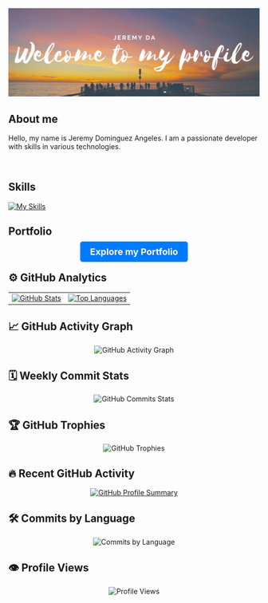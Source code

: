 <div align="center">
  <img src="/GitHudPROFILE.png" alt="Profile Picture">
</div>

## About me

<p>
  Hello, my name is Jeremy Dominguez Angeles. I am a passionate developer with skills in various technologies.
</p>

<br>

## Skills

[![My Skills](https://skillicons.dev/icons?i=mysql,css,html,python,react,js,typescript)](https://skillicons.dev)

## Portfolio

<div align="center">
  <p><a href="https://projects-js-gamma.vercel.app/" target="_bck" style="background-color: #007bff; color: #fff; padding: 10px 20px; border-radius: 5px; text-decoration: none; font-weight: bold; font-size: 18px;">Explore my Portfolio</p></a>
</div>

## ⚙️ GitHub Analytics

<div align="center">
  <table>
    <tr>
      <td>
        <a href="https://github.com/jeremyda173">
          <img height="190em" src="https://github-readme-stats-eight-theta.vercel.app/api?username=jeremyda173&show_icons=true&theme=algolia&include_all_commits=true&count_private=true" alt="GitHub Stats"/>
        </a>
      </td>
      <td>
        <a href="https://github.com/jeremyda173">
          <img height="190em" src="https://github-readme-stats-eight-theta.vercel.app/api/top-langs/?username=jeremyda173&layout=compact&langs_count=8&theme=algolia" alt="Top Languages"/>
        </a>
      </td>
    </tr>
  </table>
</div>

## 📈 GitHub Activity Graph

<div align="center">
  <img src="https://github-readme-stats.vercel.app/api/pin/?username=jeremyda173&repo=github-readme-stats&theme=algolia" alt="GitHub Activity Graph">
</div>


## 🗓️ Weekly Commit Stats

<div align="center">
  <img src="https://github-readme-streak-stats.herokuapp.com/?user=jeremyda173&theme=algolia" alt="GitHub Commits Stats">
</div>

## 🏆 GitHub Trophies

<div align="center">
  <img src="https://github-profile-trophy.vercel.app/?username=jeremyda173&theme=algolia&no-frame=true&row=1" alt="GitHub Trophies">
</div>

## 🔥 Recent GitHub Activity

<div align="center">
  <a href="https://github.com/vn7n24fzkq/github-profile-summary-cards">
    <img src="https://github-profile-summary-cards.vercel.app/api/cards/profile-details?username=jeremyda173&theme=algolia" alt="GitHub Profile Summary">
  </a>
</div>

## 🛠️ Commits by Language

<div align="center">
  <img src="https://github-readme-stats.vercel.app/api/top-langs/?username=jeremyda173&langs_count=8&theme=algolia" alt="Commits by Language">
</div>

## 👁️ Profile Views

<div align="center">
  <img src="https://komarev.com/ghpvc/?username=jeremyda173&color=blue&style=flat-square" alt="Profile Views">
</div>
